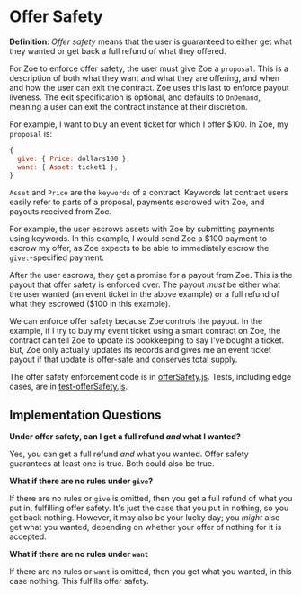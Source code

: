 # Offer Safety

<Zoe-Version/>

**Definition**: *Offer safety* means that the user is guaranteed to either
get what they wanted or get back a full refund of what they offered.

For Zoe to enforce offer safety, the user must
give Zoe a `proposal`. This is a description of both what they want and what
they are offering, and when and how the user can exit the contract. Zoe uses
this last to enforce payout liveness. The exit specification is optional, and
defaults to `OnDemand`, meaning a user can exit the contract instance at their
discretion. 

For example, I want to buy an event ticket for which I offer $100. In Zoe, 
my `proposal` is:

```js
{
  give: { Price: dollars100 },
  want: { Asset: ticket1 },
}
```
`Asset` and `Price` are the `keywords` of a contract. Keywords
let contract users easily refer to parts of
a proposal, payments escrowed with Zoe, and payouts received from Zoe.

For example, the user escrows assets with Zoe by submitting payments
using keywords. In this example, I would send Zoe a $100 payment to
escrow my offer, as Zoe expects to be able to immediately escrow the `give:`-specified payment.

After the user escrows, they get a promise for a payout from Zoe.
This is the payout that offer safety is enforced over. The payout *must*
be either what the user wanted (an event ticket in the above example)
or a full refund of what they escrowed ($100 in this example).

We can enforce offer safety because Zoe controls the payout. In the example, 
if I try to buy my event ticket using a smart contract on Zoe, the contract
can tell Zoe to update its bookkeeping to say I've bought a ticket.
But, Zoe only actually updates its records and gives me an event ticket
payout if that update is offer-safe and conserves total supply.

The offer safety enforcement code is in
[offerSafety.js](https://github.com/Agoric/agoric-sdk/blob/master/packages/zoe/src/contractFacet/offerSafety.js).
Tests, including edge cases, are in [test-offerSafety.js](https://github.com/Agoric/agoric-sdk/blob/master/packages/zoe/test/unitTests/test-offerSafety.js).

## Implementation Questions

**Under offer safety, can I get a full refund *and* what I wanted?**

Yes, you can get a full refund *and* what you wanted. Offer safety guarantees at least 
one is true. Both could also be true.

**What if there are no rules under `give`?**

If there are no rules or `give` is omitted, then you get a full refund
of what you put in, fulfilling offer safety. It's just the case that
you put in nothing, so you get back nothing. However, it may also be
your lucky day; you *might* also get what you wanted, depending on whether your offer of
nothing for it is accepted.

**What if there are no rules under `want`**

If there are no rules or `want` is omitted, then you get what
you wanted, in this case nothing. This fulfills offer safety.
